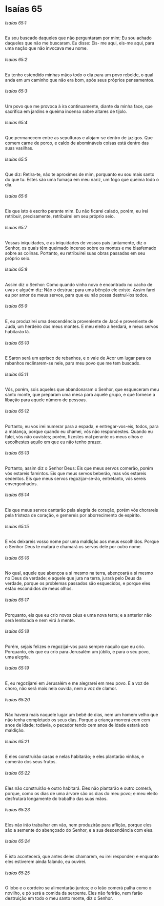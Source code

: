 # Isaías 65

###### Isaías 65:1

Eu sou buscado daqueles que não perguntaram por mim; Eu sou achado daqueles que não me buscaram. Eu disse: Eis- me aqui, eis-me aqui, para uma nação que não invocava meu nome.

###### Isaías 65:2

Eu tenho estendido minhas mãos todo o dia para um povo rebelde, o qual anda em um caminho que não era bom, após seus próprios pensamentos.

###### Isaías 65:3

Um povo que me provoca à ira continuamente, diante da minha face, que sacrifica em jardins e queima incenso sobre altares de tijolo.

###### Isaías 65:4

Que permanecem entre as sepulturas e alojam-se dentro de jazigos. Que comem carne de porco, e caldo de abomináveis coisas está dentro das suas vasilhas.

###### Isaías 65:5

Que diz: Retira-te, não te aproximes de mim, porquanto eu sou mais santo do que tu. Estes são uma fumaça em meu nariz, um fogo que queima todo o dia.

###### Isaías 65:6

Eis que isto é escrito perante mim. Eu não ficarei calado, porém, eu irei retribuir, precisamente, retribuirei em seu próprio seio.

###### Isaías 65:7

Vossas iniquidades, e as iniquidades de vossos pais juntamente, diz o Senhor, os quais têm queimado incenso sobre os montes e me blasfemado sobre as colinas. Portanto, eu retribuirei suas obras passadas em seu próprio seio.

###### Isaías 65:8

Assim diz o Senhor: Como quando vinho novo é encontrado no cacho de uvas e alguém diz: Não o destrua; para uma bênção ele existe. Assim farei eu por amor de meus servos, para que eu não possa destruí-los todos.

###### Isaías 65:9

E, eu produzirei uma descendência proveniente de Jacó e proveniente de Judá, um herdeiro dos meus montes. E meu eleito a herdará, e meus servos habitarão lá.

###### Isaías 65:10

E Saron será um aprisco de rebanhos, e o vale de Acor um lugar para os rebanhos reclinarem-se nele, para meu povo que me tem buscado.

###### Isaías 65:11

Vós, porém, sois aqueles que abandonaram o Senhor, que esqueceram meu santo monte, que preparam uma mesa para aquele grupo, e que fornece a libação para aquele número de pessoas.

###### Isaías 65:12

Portanto, eu vos irei numerar para a espada, e entregar-vos-eis, todos, para a matança, porque quando eu chamei, vós não respondestes. Quando eu falei, vós não ouvistes; porém, fizestes mal perante os meus olhos e escolhestes aquilo em que eu não tenho prazer.

###### Isaías 65:13

Portanto, assim diz o Senhor Deus: Eis que meus servos comerão, porém vós estareis famintos. Eis que meus servos beberão, mas vós estareis sedentos. Eis que meus servos regozijar-se-ão, entretanto, vós sereis envergonhados.

###### Isaías 65:14

Eis que meus servos cantarão pela alegria de coração, porém vós chorareis pela tristeza de coração, e gemereis por aborrecimento de espírito.

###### Isaías 65:15

E vós deixareis vosso nome por uma maldição aos meus escolhidos. Porque o Senhor Deus te matará e chamará os servos dele por outro nome.

###### Isaías 65:16

No qual, aquele que abençoa a si mesmo na terra, abençoará a si mesmo no Deus da verdade; e aquele que jura na terra, jurará pelo Deus da verdade, porque os problemas passados são esquecidos, e porque eles estão escondidos de meus olhos.

###### Isaías 65:17

Porquanto, eis que eu crio novos céus e uma nova terra; e a anterior não será lembrada e nem virá à mente.

###### Isaías 65:18

Porém, sejais felizes e regozijai-vos para sempre naquilo que eu crio. Porquanto, eis que eu crio para Jerusalém um júbilo, e para o seu povo, uma alegria.

###### Isaías 65:19

E, eu regozijarei em Jerusalém e me alegrarei em meu povo. E a voz de choro, não será mais nela ouvida, nem a voz de clamor.

###### Isaías 65:20

Não haverá mais naquele lugar um bebê de dias, nem um homem velho que não tenha completado os seus dias. Porque a criança morrerá com cem anos de idade; todavia, o pecador tendo cem anos de idade estará sob maldição.

###### Isaías 65:21

E eles construirão casas e nelas habitarão; e eles plantarão vinhas, e comerão dos seus frutos.

###### Isaías 65:22

Eles não construirão e outro habitará. Eles não plantarão e outro comerá, porque, como os dias de uma árvore são os dias do meu povo; e meu eleito desfrutará longamente do trabalho das suas mãos.

###### Isaías 65:23

Eles não irão trabalhar em vão, nem produzirão para aflição, porque eles são a semente do abençoado do Senhor, e a sua descendência com eles.

###### Isaías 65:24

E isto acontecerá, que antes deles chamarem, eu irei responder; e enquanto eles estiverem ainda falando, eu ouvirei.

###### Isaías 65:25

O lobo e o cordeiro se alimentarão juntos; e o leão comerá palha como o novilho, e pó será a comida da serpente. Eles não ferirão, nem farão destruição em todo o meu santo monte, diz o Senhor.

